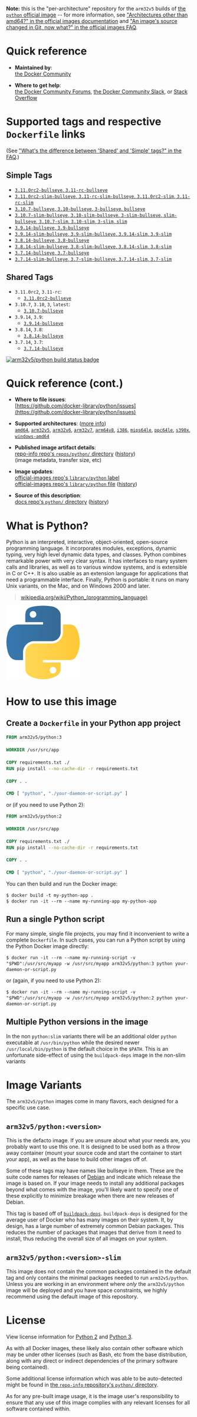 <!--

********************************************************************************

WARNING:

    DO NOT EDIT "python/README.md"

    IT IS AUTO-GENERATED

    (from the other files in "python/" combined with a set of templates)

********************************************************************************

-->

**Note:** this is the "per-architecture" repository for the `arm32v5` builds of [the `python` official image](https://hub.docker.com/_/python) -- for more information, see ["Architectures other than amd64?" in the official images documentation](https://github.com/docker-library/official-images#architectures-other-than-amd64) and ["An image's source changed in Git, now what?" in the official images FAQ](https://github.com/docker-library/faq#an-images-source-changed-in-git-now-what).

# Quick reference

-	**Maintained by**:  
	[the Docker Community](https://github.com/docker-library/python)

-	**Where to get help**:  
	[the Docker Community Forums](https://forums.docker.com/), [the Docker Community Slack](https://dockr.ly/slack), or [Stack Overflow](https://stackoverflow.com/search?tab=newest&q=docker)

# Supported tags and respective `Dockerfile` links

(See ["What's the difference between 'Shared' and 'Simple' tags?" in the FAQ](https://github.com/docker-library/faq#whats-the-difference-between-shared-and-simple-tags).)

## Simple Tags

-	[`3.11.0rc2-bullseye`, `3.11-rc-bullseye`](https://github.com/docker-library/python/blob/9fd031d91ced6ddc1bf1f0f34b893ad82fa0d010/3.11-rc/bullseye/Dockerfile)
-	[`3.11.0rc2-slim-bullseye`, `3.11-rc-slim-bullseye`, `3.11.0rc2-slim`, `3.11-rc-slim`](https://github.com/docker-library/python/blob/9fd031d91ced6ddc1bf1f0f34b893ad82fa0d010/3.11-rc/slim-bullseye/Dockerfile)
-	[`3.10.7-bullseye`, `3.10-bullseye`, `3-bullseye`, `bullseye`](https://github.com/docker-library/python/blob/56d9977bf9a2e92882e71256dd288c8482233688/3.10/bullseye/Dockerfile)
-	[`3.10.7-slim-bullseye`, `3.10-slim-bullseye`, `3-slim-bullseye`, `slim-bullseye`, `3.10.7-slim`, `3.10-slim`, `3-slim`, `slim`](https://github.com/docker-library/python/blob/56d9977bf9a2e92882e71256dd288c8482233688/3.10/slim-bullseye/Dockerfile)
-	[`3.9.14-bullseye`, `3.9-bullseye`](https://github.com/docker-library/python/blob/008e5da2192428c97437191969d9b71a05d8acae/3.9/bullseye/Dockerfile)
-	[`3.9.14-slim-bullseye`, `3.9-slim-bullseye`, `3.9.14-slim`, `3.9-slim`](https://github.com/docker-library/python/blob/008e5da2192428c97437191969d9b71a05d8acae/3.9/slim-bullseye/Dockerfile)
-	[`3.8.14-bullseye`, `3.8-bullseye`](https://github.com/docker-library/python/blob/5b3bf4f263944abbe8905aa73c7abbbfb0a4db9f/3.8/bullseye/Dockerfile)
-	[`3.8.14-slim-bullseye`, `3.8-slim-bullseye`, `3.8.14-slim`, `3.8-slim`](https://github.com/docker-library/python/blob/5b3bf4f263944abbe8905aa73c7abbbfb0a4db9f/3.8/slim-bullseye/Dockerfile)
-	[`3.7.14-bullseye`, `3.7-bullseye`](https://github.com/docker-library/python/blob/ac5189aaa54fcf4312c44d4136e0dbd4de660c8c/3.7/bullseye/Dockerfile)
-	[`3.7.14-slim-bullseye`, `3.7-slim-bullseye`, `3.7.14-slim`, `3.7-slim`](https://github.com/docker-library/python/blob/ac5189aaa54fcf4312c44d4136e0dbd4de660c8c/3.7/slim-bullseye/Dockerfile)

## Shared Tags

-	`3.11.0rc2`, `3.11-rc`:
	-	[`3.11.0rc2-bullseye`](https://github.com/docker-library/python/blob/9fd031d91ced6ddc1bf1f0f34b893ad82fa0d010/3.11-rc/bullseye/Dockerfile)
-	`3.10.7`, `3.10`, `3`, `latest`:
	-	[`3.10.7-bullseye`](https://github.com/docker-library/python/blob/56d9977bf9a2e92882e71256dd288c8482233688/3.10/bullseye/Dockerfile)
-	`3.9.14`, `3.9`:
	-	[`3.9.14-bullseye`](https://github.com/docker-library/python/blob/008e5da2192428c97437191969d9b71a05d8acae/3.9/bullseye/Dockerfile)
-	`3.8.14`, `3.8`:
	-	[`3.8.14-bullseye`](https://github.com/docker-library/python/blob/5b3bf4f263944abbe8905aa73c7abbbfb0a4db9f/3.8/bullseye/Dockerfile)
-	`3.7.14`, `3.7`:
	-	[`3.7.14-bullseye`](https://github.com/docker-library/python/blob/ac5189aaa54fcf4312c44d4136e0dbd4de660c8c/3.7/bullseye/Dockerfile)

[![arm32v5/python build status badge](https://img.shields.io/jenkins/s/https/doi-janky.infosiftr.net/job/multiarch/job/arm32v5/job/python.svg?label=arm32v5/python%20%20build%20job)](https://doi-janky.infosiftr.net/job/multiarch/job/arm32v5/job/python/)

# Quick reference (cont.)

-	**Where to file issues**:  
	[https://github.com/docker-library/python/issues](https://github.com/docker-library/python/issues)

-	**Supported architectures**: ([more info](https://github.com/docker-library/official-images#architectures-other-than-amd64))  
	[`amd64`](https://hub.docker.com/r/amd64/python/), [`arm32v5`](https://hub.docker.com/r/arm32v5/python/), [`arm32v6`](https://hub.docker.com/r/arm32v6/python/), [`arm32v7`](https://hub.docker.com/r/arm32v7/python/), [`arm64v8`](https://hub.docker.com/r/arm64v8/python/), [`i386`](https://hub.docker.com/r/i386/python/), [`mips64le`](https://hub.docker.com/r/mips64le/python/), [`ppc64le`](https://hub.docker.com/r/ppc64le/python/), [`s390x`](https://hub.docker.com/r/s390x/python/), [`windows-amd64`](https://hub.docker.com/r/winamd64/python/)

-	**Published image artifact details**:  
	[repo-info repo's `repos/python/` directory](https://github.com/docker-library/repo-info/blob/master/repos/python) ([history](https://github.com/docker-library/repo-info/commits/master/repos/python))  
	(image metadata, transfer size, etc)

-	**Image updates**:  
	[official-images repo's `library/python` label](https://github.com/docker-library/official-images/issues?q=label%3Alibrary%2Fpython)  
	[official-images repo's `library/python` file](https://github.com/docker-library/official-images/blob/master/library/python) ([history](https://github.com/docker-library/official-images/commits/master/library/python))

-	**Source of this description**:  
	[docs repo's `python/` directory](https://github.com/docker-library/docs/tree/master/python) ([history](https://github.com/docker-library/docs/commits/master/python))

# What is Python?

Python is an interpreted, interactive, object-oriented, open-source programming language. It incorporates modules, exceptions, dynamic typing, very high level dynamic data types, and classes. Python combines remarkable power with very clear syntax. It has interfaces to many system calls and libraries, as well as to various window systems, and is extensible in C or C++. It is also usable as an extension language for applications that need a programmable interface. Finally, Python is portable: it runs on many Unix variants, on the Mac, and on Windows 2000 and later.

> [wikipedia.org/wiki/Python_(programming_language)](https://en.wikipedia.org/wiki/Python_%28programming_language%29)

![logo](https://raw.githubusercontent.com/docker-library/docs/01c12653951b2fe592c1f93a13b4e289ada0e3a1/python/logo.png)

# How to use this image

## Create a `Dockerfile` in your Python app project

```dockerfile
FROM arm32v5/python:3

WORKDIR /usr/src/app

COPY requirements.txt ./
RUN pip install --no-cache-dir -r requirements.txt

COPY . .

CMD [ "python", "./your-daemon-or-script.py" ]
```

or (if you need to use Python 2):

```dockerfile
FROM arm32v5/python:2

WORKDIR /usr/src/app

COPY requirements.txt ./
RUN pip install --no-cache-dir -r requirements.txt

COPY . .

CMD [ "python", "./your-daemon-or-script.py" ]
```

You can then build and run the Docker image:

```console
$ docker build -t my-python-app .
$ docker run -it --rm --name my-running-app my-python-app
```

## Run a single Python script

For many simple, single file projects, you may find it inconvenient to write a complete `Dockerfile`. In such cases, you can run a Python script by using the Python Docker image directly:

```console
$ docker run -it --rm --name my-running-script -v "$PWD":/usr/src/myapp -w /usr/src/myapp arm32v5/python:3 python your-daemon-or-script.py
```

or (again, if you need to use Python 2):

```console
$ docker run -it --rm --name my-running-script -v "$PWD":/usr/src/myapp -w /usr/src/myapp arm32v5/python:2 python your-daemon-or-script.py
```

## Multiple Python versions in the image

In the non `python:slim` variants there will be an additional older `python` executable at `/usr/bin/python` while the desired newer `/usr/local/bin/python` is the default choice in the `$PATH`. This is an unfortunate side-effect of using the `buildpack-deps` image in the non-slim variants

# Image Variants

The `arm32v5/python` images come in many flavors, each designed for a specific use case.

## `arm32v5/python:<version>`

This is the defacto image. If you are unsure about what your needs are, you probably want to use this one. It is designed to be used both as a throw away container (mount your source code and start the container to start your app), as well as the base to build other images off of.

Some of these tags may have names like bullseye in them. These are the suite code names for releases of [Debian](https://wiki.debian.org/DebianReleases) and indicate which release the image is based on. If your image needs to install any additional packages beyond what comes with the image, you'll likely want to specify one of these explicitly to minimize breakage when there are new releases of Debian.

This tag is based off of [`buildpack-deps`](https://hub.docker.com/_/buildpack-deps/). `buildpack-deps` is designed for the average user of Docker who has many images on their system. It, by design, has a large number of extremely common Debian packages. This reduces the number of packages that images that derive from it need to install, thus reducing the overall size of all images on your system.

## `arm32v5/python:<version>-slim`

This image does not contain the common packages contained in the default tag and only contains the minimal packages needed to run `arm32v5/python`. Unless you are working in an environment where *only* the `arm32v5/python` image will be deployed and you have space constraints, we highly recommend using the default image of this repository.

# License

View license information for [Python 2](https://docs.python.org/2/license.html) and [Python 3](https://docs.python.org/3/license.html).

As with all Docker images, these likely also contain other software which may be under other licenses (such as Bash, etc from the base distribution, along with any direct or indirect dependencies of the primary software being contained).

Some additional license information which was able to be auto-detected might be found in [the `repo-info` repository's `python/` directory](https://github.com/docker-library/repo-info/tree/master/repos/python).

As for any pre-built image usage, it is the image user's responsibility to ensure that any use of this image complies with any relevant licenses for all software contained within.
